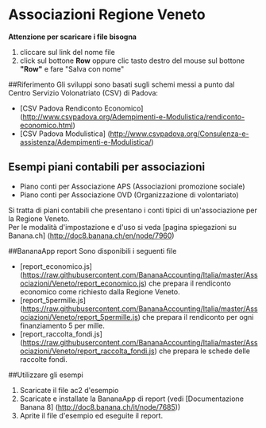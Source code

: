 # Associazioni Regione Veneto

**Attenzione per scaricare i file bisogna**

1. cliccare sul link del nome file
2. click sul bottone **Row** oppure clic tasto destro del mouse sul bottone **"Row"** e fare "Salva con nome" 


##Riferimento
Gli sviluppi sono basati sugli schemi messi a punto dal Centro Servizio Volonatriato (CSV) di Padova:
* [CSV Padova Rendiconto Economico] (http://www.csvpadova.org/Adempimenti-e-Modulistica/rendiconto-economico.html)
* [CSV Padova Modulistica] (http://www.csvpadova.org/Consulenza-e-assistenza/Adempimenti-e-Modulistica/)

## Esempi piani contabili per associazioni 

* Piano conti per Associazione APS (Associazioni promozione sociale)
* Piano conti per Associazione OVD (Organizzazione di volontariato)

Si tratta di piani contabili che presentano i conti tipici di un'associazione per la Regione Veneto.  
Per le modalità d'impostazione e d'uso si veda  [pagina spiegazioni su Banana.ch] (http://doc8.banana.ch/en/node/7960)


##BananaApp report
Sono disponibili i seguenti file
* [report_economico.js] (https://raw.githubusercontent.com/BananaAccounting/Italia/master/Associazioni/Veneto/report_economico.js) che prepara il rendiconto economico come richiesto dalla Regione Veneto.
* [report_5permille.js] (https://raw.githubusercontent.com/BananaAccounting/Italia/master/Associazioni/Veneto/report_5permille.js) che prepara il rendiconto per ogni finanziamento 5 per mille.
* [report_raccolta_fondi.js] (https://raw.githubusercontent.com/BananaAccounting/Italia/master/Associazioni/Veneto/report_raccolta_fondi.js) che prepara le schede delle raccolte fondi. 

##Utilizzare gli esempi
1. Scaricate il file ac2 d'esempio
2. Scaricate e installate la BananaApp di report (vedi [Documentazione Banana 8] (http://doc8.banana.ch/it/node/7685))
3. Aprite il file d'esempio ed eseguite il report.


